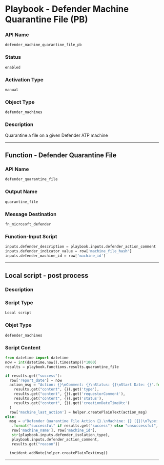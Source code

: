 <!--
    DO NOT MANUALLY EDIT THIS FILE
    THIS FILE IS AUTOMATICALLY GENERATED WITH resilient-sdk codegen
    Generated with resilient-sdk v49.0.4368
-->

# Playbook - Defender Machine Quarantine File (PB)

### API Name
`defender_machine_quarantine_file_pb`

### Status
`enabled`

### Activation Type
`manual`

### Object Type
`defender_machines`

### Description
Quarantine a file on a given Defender ATP machine


---
## Function - Defender Quarantine File

### API Name
`defender_quarantine_file`

### Output Name
`quarantine_file`

### Message Destination
`fn_microsoft_defender`

### Function-Input Script
```python
inputs.defender_description = playbook.inputs.defender_action_comment
inputs.defender_indicator_value = row['machine_file_hash']
inputs.defender_machine_id = row['machine_id']
```

---

## Local script - post process

### Description


### Script Type
`Local script`

### Objet Type
`defender_machines`

### Script Content
```python
from datetime import datetime
now = int(datetime.now().timestamp()*1000)
results = playbook.functions.results.quarantine_file

if results.get("success"):
  row['report_date'] = now
  action_msg = "Action: {}\nComment: {}\nStatus: {}\nStart Date: {}".format(
    results.get("content", {}).get('type'),
    results.get("content", {}).get('requestorComment'),
    results.get("content", {}).get('status'),
    results.get("content", {}).get('creationDateTimeUtc')
  )
  row['machine_last_action'] = helper.createPlainText(action_msg)
else:
  msg = u"Defender Quarantine File Action {}.\nMachine: {} ({})\nType: {}\nComment: {}\nReason: {}"\
   .format("successful" if results.get("success") else "unsuccessful",
   row['machine_name'], row['machine_id'],
   str(playbook.inputs.defender_isolation_type),
   playbook.inputs.defender_action_comment,
   results.get("reason"))

  incident.addNote(helper.createPlainText(msg))
```

---
